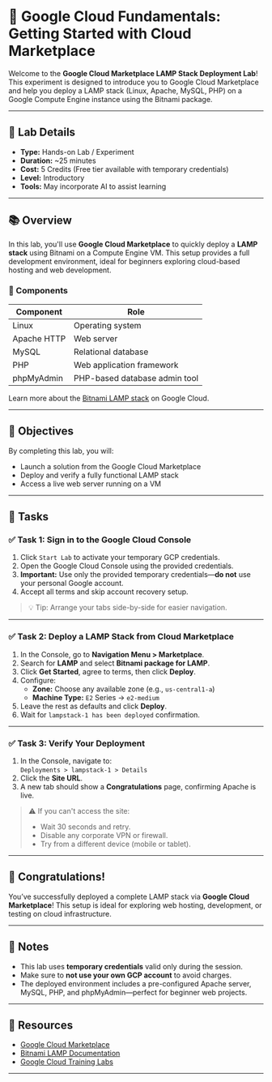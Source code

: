 # 🚀 Google Cloud Fundamentals: Getting Started with Cloud Marketplace

Welcome to the **Google Cloud Marketplace LAMP Stack Deployment Lab**! This experiment is designed to introduce you to Google Cloud Marketplace and help you deploy a LAMP stack (Linux, Apache, MySQL, PHP) on a Google Compute Engine instance using the Bitnami package.

---

## 🧪 Lab Details

- **Type:** Hands-on Lab / Experiment  
- **Duration:** ~25 minutes  
- **Cost:** 5 Credits (Free tier available with temporary credentials)  
- **Level:** Introductory  
- **Tools:** May incorporate AI to assist learning  

---

## 📚 Overview

In this lab, you'll use **Google Cloud Marketplace** to quickly deploy a **LAMP stack** using Bitnami on a Compute Engine VM. This setup provides a full development environment, ideal for beginners exploring cloud-based hosting and web development.

### 🧩 Components

| Component       | Role                          |
|----------------|-------------------------------|
| Linux           | Operating system               |
| Apache HTTP     | Web server                     |
| MySQL           | Relational database            |
| PHP             | Web application framework      |
| phpMyAdmin      | PHP-based database admin tool  |

Learn more about the [Bitnami LAMP stack](https://docs.bitnami.com/google/infrastructure/lamp/) on Google Cloud.

---

## 🎯 Objectives

By completing this lab, you will:

- Launch a solution from the Google Cloud Marketplace
- Deploy and verify a fully functional LAMP stack
- Access a live web server running on a VM

---

## 📝 Tasks

### ✅ Task 1: Sign in to the Google Cloud Console

1. Click `Start Lab` to activate your temporary GCP credentials.
2. Open the Google Cloud Console using the provided credentials.
3. **Important:** Use only the provided temporary credentials—**do not** use your personal Google account.
4. Accept all terms and skip account recovery setup.

> 💡 Tip: Arrange your tabs side-by-side for easier navigation.

---

### ✅ Task 2: Deploy a LAMP Stack from Cloud Marketplace

1. In the Console, go to **Navigation Menu > Marketplace**.
2. Search for **LAMP** and select **Bitnami package for LAMP**.
3. Click **Get Started**, agree to terms, then click **Deploy**.
4. Configure:
   - **Zone:** Choose any available zone (e.g., `us-central1-a`)
   - **Machine Type:** `E2` Series → `e2-medium`
5. Leave the rest as defaults and click **Deploy**.
6. Wait for `lampstack-1 has been deployed` confirmation.

---

### ✅ Task 3: Verify Your Deployment

1. In the Console, navigate to:  
   `Deployments > lampstack-1 > Details`
2. Click the **Site URL**.
3. A new tab should show a **Congratulations** page, confirming Apache is live.

> ⚠️ If you can't access the site:
> - Wait 30 seconds and retry.
> - Disable any corporate VPN or firewall.
> - Try from a different device (mobile or tablet).

---

## 🎉 Congratulations!

You’ve successfully deployed a complete LAMP stack via **Google Cloud Marketplace**! This setup is ideal for exploring web hosting, development, or testing on cloud infrastructure.

---

## 📌 Notes

- This lab uses **temporary credentials** valid only during the session.
- Make sure to **not use your own GCP account** to avoid charges.
- The deployed environment includes a pre-configured Apache server, MySQL, PHP, and phpMyAdmin—perfect for beginner web projects.

---

## 📎 Resources

- [Google Cloud Marketplace](https://console.cloud.google.com/marketplace)
- [Bitnami LAMP Documentation](https://docs.bitnami.com/google/infrastructure/lamp/)
- [Google Cloud Training Labs](https://www.cloudskillsboost.google)

---
